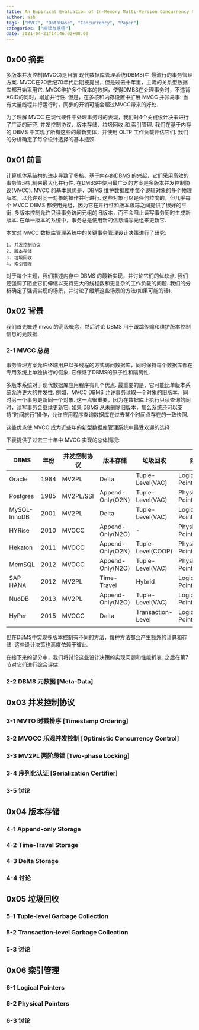 ```yaml
---
title: An Empirical Evaluation of In-Memory Multi-Version Concurrency Control
author: ash
tags: ["MVCC", "DataBase", "Concurrency", "Paper"]
categories: ["阅读与感悟"]
date: 2021-04-21T14:46:02+08:00
---
```


## 0x00 摘要

多版本并发控制(MVCC)是目前 现代数据库管理系统(DBMS)中 最流行的事务管理方案. MVCC在20世纪70年代后期被提出，但是过去十年里，主流的关系型数据库都开始采用它. MVCC维护多个版本的数据，使得DMBS在处理事务时，不违背ACID的同时，增加并行性. 但是，在多核和内存设置中扩展 MVCC 并非易事: 当有大量线程并行运行时，同步的开销可能会超过MVCC带来的好处.

为了理解 MVCC 在现代硬件中处理事务时的表现，我们对4个关键设计决策进行了广泛的研究: 并发控制协议、版本存储、垃圾回收 和 索引管理. 我们在基于内存的 DBMS 中实现了所有这些的最新变体，并使用 OLTP 工作负载评估它们. 我们的分析确定了每个设计选择的基本瓶颈.

## 0x01 前言

计算机体系结构的进步导致了多核、基于内存的DBMS 的兴起，它们采用高效的事务管理机制来最大化并行性. 在DMBS中使用最广泛的方案是多版本并发控制协议(MVCC). MVCC 的基本思想是，DBMS 维护数据库中每个逻辑对象的多个物理版本，以允许对同一对象的操作并行进行. 这些对象可以是任何粒度的，但几乎每个 MVCC DBMS 都使用元组，因为它在并行性和版本跟踪之间提供了很好的平衡. 多版本控制允许只读事务访问元组的旧版本，而不会阻止读写事务同时生成新版本. 在单一版本的系统中，事务总是使用新的信息编写元组来更新它.

本文对 MVCC 数据库管理系统中的关键事务管理设计决策进行了研究: 
    
    1. 并发控制协议
    2. 版本存储
    3. 垃圾回收
    4. 索引管理

对于每个主题，我们描述内存中 DBMS 的最新实现，并讨论它们的优缺点. 我们还强调了阻止它们伸缩以支持更大的线程数和更复杂的工作负载的问题. 我们的分析确定了强调实现的场景，并讨论了缓解这些场景的方法(如果可能的话).

## 0x02 背景

我们首先概述 mvcc 的高级概念，然后讨论 DBMS 用于跟踪传输和维护版本控制信息的元数据.

### 2-1 MVCC 总览

事务管理方案允许终端用户以多线程的方式访问数据库，同时保持每个数据库都在专用系统上单独执行的假象. 它保证了DBMS的原子性和隔离性.

多版本系统对于现代数据库应用程序有几个优点. 最重要的是，它可能比单版本系统允许更大的并发性. 例如，MVCC DBMS 允许事务读取一个对象的旧版本，同时另一个事务更新同一个对象. 这一点很重要，因为在数据库上执行只读查询的同时，读写事务会继续更新它. 如果 DBMS 从未删除旧版本，那么系统还可以支持“时间旅行”操作，允许应用程序查询数据库在过去某个时间点存在的一致快照.

这些优点使 MVCC 成为近些年的新型数据库管理系统中最受欢迎的选择. 

下表提供了过去三十年中 MVCC 实现的总体情况:

|DBMS|年份|并发控制协议|版本存储|垃圾回收|索引管理|
|---|---|---|---|---|---|
|Oracle|1984|MV2PL|Delta|Tuple-Level(VAC)|Logical Pointers(Tupled)|
|Postgres|1985|MV2PL/SSI|Append-Only(O2N)|Tuple-Level(VAC)|Physical Pointers|
|MySQL-InnoDB|2001|MV2PL|Delta|Tuple-Level(VAC)|Logical Pointers(PKey)|
|HYRise|2010|MVOCC|Append-Only(N2O)|-|Physical Pointers|
|Hekaton|2011|MVOCC|Append-Only(O2N)|Tuple-Level(COOP)|Physical Pointers|
|MemSQL|2012|MVOCC|Append-Only(N2O)|Tuple-Level(VAC)|Physical Pointers|
|SAP HANA|2012|MV2PL|Time-Travel|Hybrid|Logical Pointers(Tupled)|
|NuoDB|2013|MV2PL|Append-Only(N2O)|Tuple-Level(VAC)|Logical Pointers(PKey)|
|HyPer|2015|MVOCC|Delta|Transaction-Level|Logical Pointers(Tupled)|
|||||||

但在DBMS中实现多版本控制有不同的方法，每种方法都会产生额外的计算和存储. 这些设计决策也高度依赖于彼此. 

在接下来的部分中，我们将讨论这些设计决策的实现问题和性能折衷. 之后在第7节对它们进行综合评估.

### 2-2 DBMS 元数据 [Meta-Data]



## 0x03 并发控制协议

### 3-1 MVTO 时戳排序 [Timestamp Ordering]

### 3-2 MVOCC 乐观并发控制 [Optimistic Concurrency Control]

### 3-3 MV2PL 两阶段锁 [Two-phase Locking]

### 3-4 序列化认证 [Serialization Certifier]

### 3-5 讨论



## 0x04 版本存储

### 4-1 Append-only Storage

### 4-2 Time-Travel Storage

### 4-3 Delta Storage

### 4-4 讨论



## 0x05 垃圾回收

### 5-1 Tuple-level Garbage Collection

### 5-2 Transaction-level Garbage Collection

### 5-3 讨论



## 0x06 索引管理

### 6-1 Logical Pointers

### 6-2  Physical Pointers

### 6-3 讨论